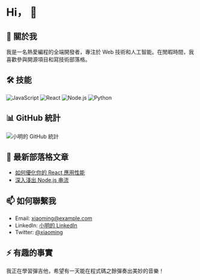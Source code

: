# Hi， 👋

## 🚀 關於我
我是一名熱愛編程的全端開發者，專注於 Web 技術和人工智能。在閒暇時間，我喜歡參與開源項目和寫技術部落格。

## 🛠 技能
![JavaScript](https://img.shields.io/badge/-JavaScript-F7DF1E?style=flat-square&logo=javascript&logoColor=black)
![React](https://img.shields.io/badge/-React-61DAFB?style=flat-square&logo=react&logoColor=black)
![Node.js](https://img.shields.io/badge/-Node.js-339933?style=flat-square&logo=node.js&logoColor=white)
![Python](https://img.shields.io/badge/-Python-3776AB?style=flat-square&logo=python&logoColor=white)

## 📊 GitHub 統計
![小明的 GitHub 統計](https://github-readme-stats.vercel.app/api?username=abcdfrfj&show_icons=true&theme=radical)

## 📝 最新部落格文章
- [如何優化你的 React 應用性能](https://myblog.com/optimize-react-app)
- [深入淺出 Node.js 串流](https://myblog.com/nodejs-streams)

## 📫 如何聯繫我
- Email: xiaoming@example.com
- LinkedIn: [小明的 LinkedIn](https://www.linkedin.com/in/abcabcrgrgr)
- Twitter: [@xiaoming](https://twitter.com/abcabcrgrgr)

## ⚡ 有趣的事實
我正在學習彈吉他，希望有一天能在程式碼之餘彈奏出美妙的音樂！
